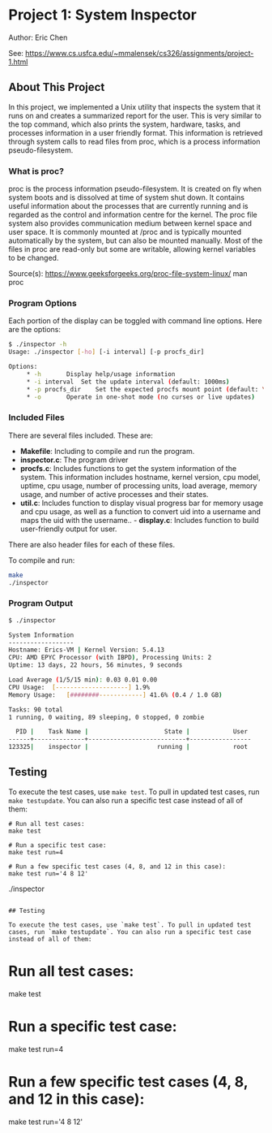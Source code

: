 # Project 1: System Inspector

Author: Eric Chen

See: https://www.cs.usfca.edu/~mmalensek/cs326/assignments/project-1.html 

## About This Project
In this project, we implemented a Unix utility that inspects the system that it runs on and creates a summarized report for the user. This is very similar to the top command, which also prints the system, hardware, tasks, and processes information in a user friendly format. This information is retrieved through system calls to read files from proc, which is a process information pseudo-filesystem.

### What is proc?
proc is the process information pseudo-filesystem. It is created on fly when system boots and is dissolved at time of system shut down. It contains useful information about the processes that are currently running and is regarded as the control and information centre for the kernel. The proc file system also provides communication medium between kernel space and user space. It is commonly mounted at /proc and is typically mounted automatically by the system, but can also be mounted manually. Most of the files in proc are read-only but some are writable, allowing kernel variables to be changed.

Source(s): 
https://www.geeksforgeeks.org/proc-file-system-linux/ 
man proc

### Program Options
Each portion of the display can be toggled with command line options. Here are the options:

```bash
$ ./inspector -h
Usage: ./inspector [-ho] [-i interval] [-p procfs_dir]

Options:
     * -h		Display help/usage information
     * -i interval	Set the update interval (default: 1000ms)
     * -p procfs_dir	Set the expected procfs mount point (default: \proc)
     * -o		Operate in one-shot mode (no curses or live updates)

```

### Included Files
There are several files included. These are:
   - <b>Makefile</b>: Including to compile and run the program.
   - <b>inspector.c</b>: The program driver
   - <b>procfs.c</b>: Includes functions to get the system information of the system. This information includes hostname, kernel version, cpu model, uptime, cpu usage, number of processing units, load average, memory usage, and number of active processes and their states.
   - <b>util.c</b>: Includes function to display visual progress bar for memory usage and cpu usage, as well as a function to convert uid into a username and maps the uid with the username..    - <b>display.c</b>: Includes function to build user-friendly output for user.

There are also header files for each of these files.


To compile and run:

```bash
make
./inspector
```


### Program Output
```bash
$ ./inspector

System Information
------------------
Hostname: Erics-VM | Kernel Version: 5.4.13
CPU: AMD EPYC Processor (with IBPD), Processing Units: 2
Uptime: 13 days, 22 hours, 56 minutes, 9 seconds

Load Average (1/5/15 min): 0.03 0.01 0.00
CPU Usage:	[--------------------] 1.9%
Memory Usage:	[########------------] 41.6% (0.4 / 1.0 GB)

Tasks: 90 total
1 running, 0 waiting, 89 sleeping, 0 stopped, 0 zombie

  PID |    Task Name |                     State |            User 
------+--------------+---------------------------+-----------------
123325|    inspector |                   running |            root     

```

## Testing

To execute the test cases, use `make test`. To pull in updated test cases, run `make testupdate`. You can also run a specific test case instead of all of them:

```
# Run all test cases:
make test

# Run a specific test case:
make test run=4

# Run a few specific test cases (4, 8, and 12 in this case):
make test run='4 8 12'
```
./inspector
```

## Testing

To execute the test cases, use `make test`. To pull in updated test cases, run `make testupdate`. You can also run a specific test case instead of all of them:

```
# Run all test cases:
make test

# Run a specific test case:
make test run=4

# Run a few specific test cases (4, 8, and 12 in this case):
make test run='4 8 12'
